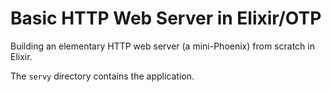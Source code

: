# Basic HTTP Web Server in Elixir/OTP

Building an elementary HTTP web server (a mini-Phoenix) from scratch in Elixir.

The `servy` directory contains the application.
